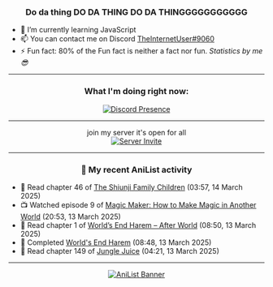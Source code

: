 <div align="center">

### Do da thing DO DA THING DO DA THINGGGGGGGGGGG
</div>

- 🌱 I’m currently learning JavaScript
- 📫 You can contact me on Discord [TheInternetUser#9060](https://discord.com/users/534117072796385300)
- ⚡ Fun fact: 80% of the Fun fact is neither a fact nor fun. _Statistics by me 😎_
<hr>

<div align="center">

### What I'm doing right now:
[![Discord Presence](https://lanyard.cnrad.dev/api/534117072796385300)](https://discord.com/users/534117072796385300)
<hr>

join my server it's open for all <br>
[![Server Invite](https://invidget.switchblade.xyz/bfYgVHxrSs)](https://discord.gg/bfYgVHxrSs)

<hr>
  
### 🌸 My recent AniList activity

</div>

<!-- ANILIST_ACTIVITY:start -->

-   📖 Read chapter 46 of [The Shiunji Family Children](https://anilist.co/manga/144374) (03:57, 14 March 2025)
-   📺 Watched episode 9 of [Magic Maker: How to Make Magic in Another World](https://anilist.co/anime/179297) (20:53, 13 March 2025)
-   📖 Read chapter 1 of [World’s End Harem – After World](https://anilist.co/manga/133871) (08:50, 13 March 2025)
-   📖 Completed [World's End Harem](https://anilist.co/manga/87260) (08:48, 13 March 2025)
-   📖 Read chapter 149 of [Jungle Juice](https://anilist.co/manga/128882) (04:21, 13 March 2025)

<!-- ANILIST_ACTIVITY:end -->
<hr>

<div align="center">

[![AniList Banner](https://img.anili.st/User/929966)](https://anilist.co/user/TheInternetUser)

<!-- ![Profile views](https://gpvc.arturio.dev/TheInternetUse7) Since 2023-01-09 -->
<br>


</div>
